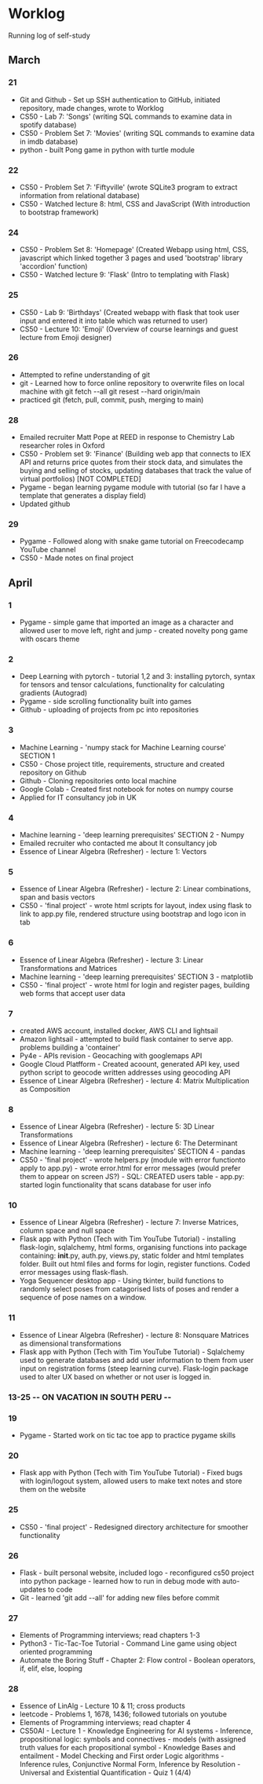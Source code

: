 # Worklog
Running log of self-study

## March
### 21
- Git and Github - Set up SSH authentication to GitHub, initiated repository, made changes, wrote to Worklog
- CS50 - Lab 7: 'Songs' (writing SQL commands to examine data in spotify database)
- CS50 - Problem Set 7: 'Movies' (writing SQL commands to examine data in imdb database)
- python - built Pong game in python with turtle module

### 22
- CS50 - Problem Set 7: 'Fiftyville' (wrote SQLite3 program to extract information from relational database)
- CS50 - Watched lecture 8: html, CSS and JavaScript (With introduction to bootstrap framework)

### 24
- CS50 - Problem Set 8: 'Homepage' (Created Webapp using html, CSS, javascript which linked together 3 pages and used 'bootstrap' library 'accordion' function)
- CS50 - Watched lecture 9: 'Flask' (Intro to templating with Flask)

### 25
- CS50 - Lab 9: 'Birthdays' (Created webapp with flask that took user input and entered it into table which was returned to user)
- CS50 - Lecture 10: 'Emoji' (Overview of course learnings and guest lecture from Emoji designer) 

### 26
- Attempted to refine understanding of git
- git - Learned how to force online repository to overwrite files on local machine with 
        git fetch --all 
        git resest --hard origin/main
- practiced git (fetch, pull, commit, push, merging to main)

### 28 
- Emailed recruiter Matt Pope at REED in response to Chemistry Lab researcher roles in Oxford
- CS50 - Problem set 9: 'Finance' (Building web app that connects to IEX API and returns price quotes from their stock data,
and simulates the buying and selling of stocks, updating databases that track the value of virtual portfolios) [NOT COMPLETED]
- Pygame - began learning pygame module with tutorial (so far I have a template that generates a display field)
- Updated github 

### 29
- Pygame - Followed along with snake game tutorial on Freecodecamp YouTube channel
- CS50 - Made notes on final project

## April
### 1
- Pygame - simple game that imported an image as a character and allowed user to move left, right and jump
         - created novelty pong game with oscars theme
### 2
- Deep Learning with pytorch - tutorial 1,2 and 3: 
        installing pytorch, syntax for tensors and tensor calculations, functionality for calculating gradients (Autograd)
- Pygame - side scrolling functionality built into games
- Github - uploading of projects from pc into repositories
### 3
- Machine Learning - 'numpy stack for Machine Learning course' SECTION 1
- CS50 - Chose project title, requirements, structure and created repository on Github
- Github - Cloning repositories onto local machine
- Google Colab - Created first notebook for notes on numpy course
- Applied for IT consultancy job in UK
### 4
- Machine learning - 'deep learning prerequisites' SECTION 2 - Numpy
- Emailed recruiter who contacted me about It consultancy job
- Essence of Linear Algebra (Refresher) - lecture 1: Vectors
### 5
- Essence of Linear Algebra (Refresher) - lecture 2: Linear combinations, span and basis vectors
- CS50 - 'final project' - wrote html scripts for layout, index using flask to link to app.py file, rendered structure using bootstrap and logo icon in tab
### 6 
- Essence of Linear Algebra (Refresher) - lecture 3: Linear Transformations and Matrices
- Machine learning - 'deep learning prerequisites' SECTION 3 - matplotlib
- CS50 - 'final project' - wrote html for login and register pages, building web forms that accept user data
### 7
- created AWS account, installed docker, AWS CLI and lightsail
- Amazon lightsail - attempted to build flask container to serve app. problems building a 'container'
- Py4e - APIs revision - Geocaching with googlemaps API
- Google Cloud Platfform - Created acoount, generated API key, used python script to geocode written addresses using geocoding API
- Essence of Linear Algebra (Refresher) - lecture 4: Matrix Multiplication as Composition 
### 8
- Essence of Linear Algebra (Refresher) - lecture 5: 3D Linear Transformations
- Essence of Linear Algebra (Refresher) - lecture 6: The Determinant
- Machine learning - 'deep learning prerequisites' SECTION 4 - pandas
- CS50 - 'final project' - wrote helpers.py (module with error functionto apply to app.py) - wrote error.html for error messages (would prefer them to appear on screen JS?) - SQL: CREATED users table - app.py: started login functionality that scans database for user info

### 10
- Essence of Linear Algebra (Refresher) - lecture 7: Inverse Matrices, column space and null space
- Flask app with Python (Tech with Tim YouTube Tutorial) - installing flask-login, sqlalchemy, html forms, organising functions into package containing: __init__.py, auth.py, views.py, static folder and html templates folder. Built out html files and forms for login, register functions. Coded error messages using flask-flash.
- Yoga Sequencer desktop app - Using tkinter, build functions to randomly select poses from catagorised lists of poses and render a sequence of pose names on a window.

### 11
- Essence of Linear Algebra (Refresher) - lecture 8: Nonsquare Matrices as dimensional transformations 
- Flask app with Python (Tech with Tim YouTube Tutorial) - Sqlalchemy used to generate databases and add user information to them from user input on registration forms (steep learning curve). Flask-login package used to alter UX based on whether or not user is logged in. 

### 13-25 -- ON VACATION IN SOUTH PERU --

### 19
- Pygame - Started work on tic tac toe app to practice pygame skills

### 20
- Flask app with Python (Tech with Tim YouTube Tutorial) - Fixed bugs with login/logout system, allowed users to make text notes and store them on the website

### 25
- CS50 - 'final project' - Redesigned directory architecture for smoother functionality 

### 26
- Flask - built personal website, included logo
        - reconfigured cs50 project into python package
        - learned how to run in debug mode with auto-updates to code
- Git - learned 'git add --all' for adding new files before commit

### 27
- Elements of Programming interviews; read chapters 1-3
- Python3 - Tic-Tac-Toe Tutorial - Command Line game using object oriented programming
- Automate the Boring Stuff - Chapter 2: Flow control
        - Boolean operators, if, elif, else, looping

### 28
- Essence of LinAlg - Lecture 10 & 11; cross products
- leetcode - Problems 1, 1678, 1436; followed tutorials on youtube
- Elements of Programming interviews; read chapter 4
- CS50AI - Lecture 1 - Knowledge Engineering for AI systems
                - Inference, propositional logic: symbols and connectives
                - models (with assigned truth values for each propositional symbol
                - Knowledge Bases and entailment
                - Model Checking and First order Logic algorithms
                - Inference rules, Conjunctive Normal Form, Inference by Resolution
                - Universal and Existential Quantification
         - Quiz 1 (4/4)
